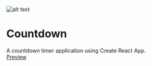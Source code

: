 ![alt text](https://fangweb.github.io/img/countdown.jpg "Countdown preview image")

# Countdown

A countdown timer application using Create React App. <br>
[Preview](https://nostalgic-neumann-73b9e7.netlify.com/)
